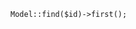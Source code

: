 <pre><code class="php"><span class="type">Model</span>::<span class="function">find</span>($id)-><span class="function">first</span>();
</code></pre>
